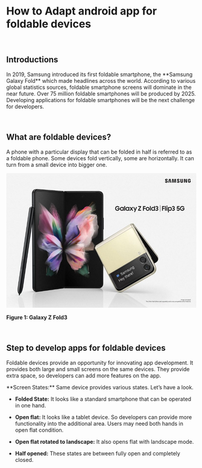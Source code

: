 # How to Adapt android app for foldable devices  <!--  Title -->



<br>


## Introductions  <!-- Headline 1 -->

<p>
In 2019, Samsung introduced its first foldable smartphone, the **Samsung Galaxy Fold** which made headlines across the world. According to various global statistics sources, foldable smartphone screens will dominate in the near future. Over 75 million foldable smartphones will be produced by 2025. Developing applications for foldable smartphones will be the next challenge for developers.
</p>

<br>



## What are foldable devices?   <!-- Headline 2 -->

<p>
A phone with a particular display that can be folded in half is referred to as a foldable phone. Some devices fold vertically, some are horizontally. It can turn from a small device into bigger one. 
</p>

![](img/galaxy-fold.jpg?raw=true)

<p><b>
Figure 1: Galaxy Z Fold3
</b></p>

<br>




## Step to develop apps for foldable devices     <!--  Headline 3 -->

<p>
Foldable devices provide an opportunity for innovating app development. It provides both large and small screens on the same devices. They provide extra space, so developers can add more features on the app. 
</p>


<p>
**Screen States:** Same device provides various states. Let’s have a look.
</p>
  
- **Folded State:** It looks like a standard smartphone that can be operated in one hand.

- **Open flat:** It looks like a tablet device. So developers can provide more functionality into the additional area. Users may need both hands in open flat condition. 

- **Open flat rotated to landscape:** It also opens flat with landscape mode. 

- **Half opened:** These states are between fully open and completely closed. 

  
  
  
  
  
  
  
  
  
  
  
  
  
  
  
  
  
  
  
  

